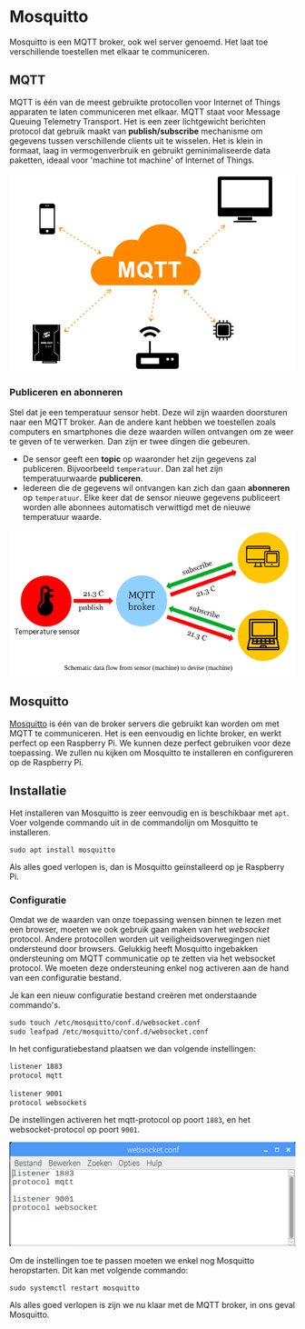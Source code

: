 # Mosquitto

Mosquitto is een MQTT broker, ook wel server genoemd. Het laat toe verschillende toestellen met elkaar te communiceren.

## MQTT

MQTT is één van de meest gebruikte protocollen voor Internet of Things apparaten te laten communiceren met elkaar. MQTT staat voor Message Queuing Telemetry Transport. Het is een zeer lichtgewicht berichten protocol dat gebruik maakt van **publish/subscribe** mechanisme om gegevens tussen verschillende clients uit te wisselen. Het is klein in formaat, laag in vermogenverbruik en gebruikt geminimaliseerde data paketten, ideaal voor 'machine tot machine' of Internet of Things.

![MQTT](./img/mqtt.png)

### Publiceren en abonneren

Stel dat je een temperatuur sensor hebt. Deze wil zijn waarden doorsturen naar een MQTT broker. Aan de andere kant hebben we toestellen zoals computers en smartphones die deze waarden willen ontvangen om ze weer te geven of te verwerken. Dan zijn er twee dingen die gebeuren.

* De sensor geeft een **topic** op waaronder het zijn gegevens zal publiceren. Bijvoorbeeld `temperatuur`. Dan zal het zijn temperatuurwaarde **publiceren**.
* Iedereen die de gegevens wil ontvangen kan zich dan gaan **abonneren** op `temperatuur`. Elke keer dat de sensor nieuwe gegevens publiceert worden alle abonnees automatisch verwittigd met de nieuwe temperatuur waarde.

![Publish en Subscribe](./img/publish-subscribe.png)

## Mosquitto

[Mosquitto](https://mosquitto.org/) is één van de broker servers die gebruikt kan worden om met MQTT te communiceren. Het is een eenvoudig en lichte broker, en werkt perfect op een Raspberry Pi. We kunnen deze perfect gebruiken voor deze toepassing. We zullen nu kijken om Mosquitto te installeren en configureren op de Raspberry Pi.

## Installatie

Het installeren van Mosquitto is zeer eenvoudig en is beschikbaar met `apt`. Voer volgende commando uit in de commandolijn om Mosquitto te installeren.

```shell
sudo apt install mosquitto
```

Als alles goed verlopen is, dan is Mosquitto geïnstalleerd op je Raspberry Pi.

### Configuratie

Omdat we de waarden van onze toepassing wensen binnen te lezen met een browser, moeten we ook gebruik gaan maken van het *websocket* protocol. Andere protocollen worden uit veiligheidsoverwegingen niet ondersteund door browsers. Gelukkig heeft Mosquitto ingebakken ondersteuning om MQTT communicatie op te zetten via het websocket protocol. We moeten deze ondersteuning enkel nog activeren aan de hand van een configuratie bestand.

Je kan een nieuw configuratie bestand creëren met onderstaande commando's.

```shell
sudo touch /etc/mosquitto/conf.d/websocket.conf
sudo leafpad /etc/mosquitto/conf.d/websocket.conf
```

In het configuratiebestand plaatsen we dan volgende instellingen:

```text
listener 1883
protocol mqtt

listener 9001
protocol websockets
```

De instellingen activeren het mqtt-protocol op poort `1883`, en het websocket-protocol op poort `9001`.

![Mosquitto configuratie](./img/mqtt-config.png)

Om de instellingen toe te passen moeten we enkel nog Mosquitto heropstarten. Dit kan met volgende commando:

```shell
sudo systemctl restart mosquitto
```

Als alles goed verlopen is zijn we nu klaar met de MQTT broker, in ons geval Mosquitto.